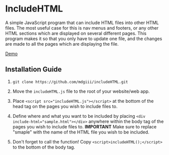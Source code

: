 # IncludeHTML

A simple JavaScript program that can include HTML files into other HTML files. The most useful case for this is nav menus and footers, or any other HTML sections which are displayed on several different pages. This program makes it so that you only have to update one file, and the changes are made to all the pages which are displaying the file.

<a href="https://mdgiii.github.io/includeHTML/">Demo</a>

## Installation Guide

1. `git clone https://github.com/mdgiii/includeHTML.git`

2. Move the `includeHTML.js` file to the root of your website/web app.

3. Place `<script src="includeHTML.js"></script>` at the bottom of the head tag on the pages you wish to include files to.

3. Define where and what you want to be included by placing `<div include-html="sample.html"></div>` anywhere within the body tag of the pages you wish to include files to. **IMPORTANT** Make sure to replace "smaple" with the name of the HTML file you wish to be included.

4. Don't forget to call the function! Copy `<script>includeHTML();</script>` to the bottom of the body tag.
